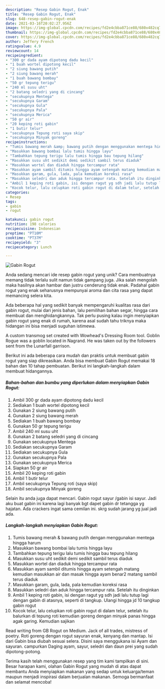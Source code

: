 ```yaml
---
description: "Resep Gabin Rogut, Enak"
title: "Resep Gabin Rogut, Enak"
slug: 648-resep-gabin-rogut-enak
date: 2021-03-16T20:02:27.956Z
image: https://img-global.cpcdn.com/recipes/fd2e4cbba871ce88/680x482cq70/gabin-rogut-foto-resep-utama.jpg
thumbnail: https://img-global.cpcdn.com/recipes/fd2e4cbba871ce88/680x482cq70/gabin-rogut-foto-resep-utama.jpg
cover: https://img-global.cpcdn.com/recipes/fd2e4cbba871ce88/680x482cq70/gabin-rogut-foto-resep-utama.jpg
author: Jeffery French
ratingvalue: 4.9
reviewcount: 14
recipeingredient:
- "300 gr dada ayam dipotong dadu kecil"
- "1 buah wortel dipotong kecil"
- "2 siung bawang putih"
- "2 siung bawang merah"
- "1 buah bawang bombay"
- "50 gr tepung terigu"
- "240 ml susu uht"
- "2 batang seledri yang di cincang"
- "secukupnya Mentega"
- "secukupnya Garam"
- "secukupnya Gula"
- "secukupnya Pala"
- "secukupnya Merica"
- "50 gr air"
- "20 keping roti gabin"
- "1 butir telur"
- "secukupnya Tepung roti saya skip"
- "secukupnya Minyak goreng"
recipeinstructions:
- "Tumis bawang merah &amp; bawang putih dengan menggunakan mentega hingga harum"
- "Masukkan bawang bombai lalu tumis hingga layu"
- "Tambahkan tepung terigu lalu tumis hingga bau tepung hilang"
- "Masukkan susu uht sedikit demi sedikit sambil terus diaduk"
- "Masukkan wortel dan diaduk hingga tercampur rata"
- "Masukkan ayam sambil ditumis hingga ayam setengah matang kemudian masukkan air dan masak hingga ayam benar2 matang sambil terus diaduk"
- "Masukkan garam, gula, lada, pala kemudian koreksi rasa"
- "Masukkan seledri dan aduk hingga tercampur rata. Setelah itu dinginkan"
- "Ambil 1 keping roti gabin, isi dengan ragut yg sdh jadi lalu tutup lagi dengan gabin di atasnya, seperti di tangkup. Ulangi hingga jd 10 tangkup gabin rogut"
- "Kocok telur, lalu celupkan roti gabin rogut di dalam telur, setelah itu balurkan di tepung roti kemudian goreng dengan minyak panas hingga agak garing. Kemudian sajikan"
categories:
- Resep
tags:
- gabin
- rogut

katakunci: gabin rogut 
nutrition: 198 calories
recipecuisine: Indonesian
preptime: "PT10M"
cooktime: "PT37M"
recipeyield: "3"
recipecategory: Lunch

---
```



![Gabin Rogut](https://img-global.cpcdn.com/recipes/fd2e4cbba871ce88/680x482cq70/gabin-rogut-foto-resep-utama.jpg)

Anda sedang mencari ide resep gabin rogut yang unik? Cara membuatnya memang tidak terlalu sulit namun tidak gampang juga. Jika salah mengolah maka hasilnya akan hambar dan justru cenderung tidak enak. Padahal gabin rogut yang enak seharusnya mempunyai aroma dan cita rasa yang dapat memancing selera kita.

Ada beberapa hal yang sedikit banyak mempengaruhi kualitas rasa dari gabin rogut, mulai dari jenis bahan, lalu pemilihan bahan segar, hingga cara membuat dan menghidangkannya. Tak perlu pusing kalau ingin menyiapkan gabin rogut yang enak di rumah, karena asal sudah tahu triknya maka hidangan ini bisa menjadi suguhan istimewa.

A custom transmog set created with Wowhead&#39;s Dressing Room tool. Goblin Rogue was a goblin located in Nagrand. He was taken out by the followers sent from the Lunarfall garrison.


Berikut ini ada beberapa cara mudah dan praktis untuk membuat gabin rogut yang siap dikreasikan. Anda bisa membuat Gabin Rogut memakai 18 bahan dan 10 tahap pembuatan. Berikut ini langkah-langkah dalam membuat hidangannya.

<!--inarticleads1-->

##### Bahan-bahan dan bumbu yang diperlukan dalam menyiapkan Gabin Rogut:

1. Ambil 300 gr dada ayam dipotong dadu kecil
1. Sediakan 1 buah wortel dipotong kecil
1. Gunakan 2 siung bawang putih
1. Gunakan 2 siung bawang merah
1. Sediakan 1 buah bawang bombay
1. Gunakan 50 gr tepung terigu
1. Ambil 240 ml susu uht
1. Gunakan 2 batang seledri yang di cincang
1. Gunakan secukupnya Mentega
1. Sediakan secukupnya Garam
1. Sediakan secukupnya Gula
1. Gunakan secukupnya Pala
1. Gunakan secukupnya Merica
1. Siapkan 50 gr air
1. Ambil 20 keping roti gabin
1. Ambil 1 butir telur
1. Ambil secukupnya Tepung roti (saya skip)
1. Ambil secukupnya Minyak goreng


Selain itu anda juga dapat mencari. Gabin rogut sayur /gabin isi sayur. Jadi aku buat gabin ini karena lagi banyak bgt dapet gabin dr tetangga yg hajatan. Ada crackers ingat sama cemilan ini. skrg sudah jarang yg jual jadi ada. 

<!--inarticleads2-->

##### Langkah-langkah menyiapkan Gabin Rogut:

1. Tumis bawang merah &amp; bawang putih dengan menggunakan mentega hingga harum
1. Masukkan bawang bombai lalu tumis hingga layu
1. Tambahkan tepung terigu lalu tumis hingga bau tepung hilang
1. Masukkan susu uht sedikit demi sedikit sambil terus diaduk
1. Masukkan wortel dan diaduk hingga tercampur rata
1. Masukkan ayam sambil ditumis hingga ayam setengah matang kemudian masukkan air dan masak hingga ayam benar2 matang sambil terus diaduk
1. Masukkan garam, gula, lada, pala kemudian koreksi rasa
1. Masukkan seledri dan aduk hingga tercampur rata. Setelah itu dinginkan
1. Ambil 1 keping roti gabin, isi dengan ragut yg sdh jadi lalu tutup lagi dengan gabin di atasnya, seperti di tangkup. Ulangi hingga jd 10 tangkup gabin rogut
1. Kocok telur, lalu celupkan roti gabin rogut di dalam telur, setelah itu balurkan di tepung roti kemudian goreng dengan minyak panas hingga agak garing. Kemudian sajikan


Read writing from GB Rogut on Medium. Jack of all trades, mistress of poetry. Roti goreng dengan rogut sayuran enak, kenyang dan mantap. Isi dari Gabin bisa diubah sesuai selera. Disini saya menggukana isi Ayam dan sayuran. campurkan Daging ayam, sayur, seledri dan daun prei yang sudah dipotong-potong. 

Terima kasih telah menggunakan resep yang tim kami tampilkan di sini. Besar harapan kami, olahan Gabin Rogut yang mudah di atas dapat membantu Anda menyiapkan makanan yang sedap untuk keluarga/teman maupun menjadi inspirasi dalam berjualan makanan. Semoga bermanfaat dan selamat mencoba!
